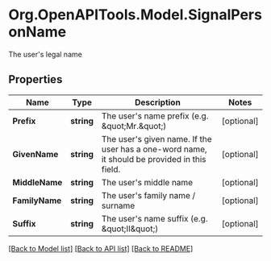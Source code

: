 # Org.OpenAPITools.Model.SignalPersonName
The user's legal name

## Properties

Name | Type | Description | Notes
------------ | ------------- | ------------- | -------------
**Prefix** | **string** | The user&#39;s name prefix (e.g. \&quot;Mr.\&quot;) | [optional] 
**GivenName** | **string** | The user&#39;s given name. If the user has a one-word name, it should be provided in this field. | [optional] 
**MiddleName** | **string** | The user&#39;s middle name | [optional] 
**FamilyName** | **string** | The user&#39;s family name / surname | [optional] 
**Suffix** | **string** | The user&#39;s name suffix (e.g. \&quot;II\&quot;) | [optional] 

[[Back to Model list]](../README.md#documentation-for-models) [[Back to API list]](../README.md#documentation-for-api-endpoints) [[Back to README]](../README.md)

